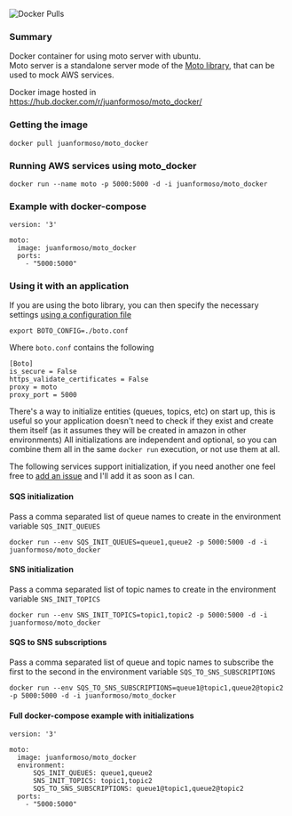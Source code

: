 ![Docker Pulls](https://img.shields.io/docker/pulls/juanformoso/moto_docker.svg)

### Summary

Docker container for using moto server with ubuntu.  
Moto server is a standalone server mode of the [Moto library](https://github.com/spulec/moto), that can be used to mock AWS services.

Docker image hosted in https://hub.docker.com/r/juanformoso/moto_docker/

### Getting the image

    docker pull juanformoso/moto_docker

### Running AWS services using moto_docker

    docker run --name moto -p 5000:5000 -d -i juanformoso/moto_docker

### Example with docker-compose

    version: '3'

    moto:
      image: juanformoso/moto_docker
      ports:
        - "5000:5000"

### Using it with an application

If you are using the boto library, you can then specify the necessary settings [using a configuration file](http://boto.cloudhackers.com/en/latest/boto_config_tut.html#boto)

    export BOTO_CONFIG=./boto.conf

Where `boto.conf` contains the following

    [Boto]
    is_secure = False
    https_validate_certificates = False
    proxy = moto
    proxy_port = 5000

There's a way to initialize entities (queues, topics, etc) on start up, this is useful so your application doesn't need to check if they exist and create them itself (as it assumes they will be created in amazon in other environments)
All initializations are independent and optional, so you can combine them all in the same `docker run` execution, or not use them at all.

The following services support initialization, if you need another one feel free to [add an issue](https://github.com/juanformoso/moto_docker/issues) and I'll add it as soon as I can.

#### SQS initialization

Pass a comma separated list of queue names to create in the environment variable `SQS_INIT_QUEUES`

    docker run --env SQS_INIT_QUEUES=queue1,queue2 -p 5000:5000 -d -i juanformoso/moto_docker

#### SNS initialization

Pass a comma separated list of topic names to create in the environment variable `SNS_INIT_TOPICS`

    docker run --env SNS_INIT_TOPICS=topic1,topic2 -p 5000:5000 -d -i juanformoso/moto_docker


#### SQS to SNS subscriptions

Pass a comma separated list of queue and topic names to subscribe the first to the second in the environment variable `SQS_TO_SNS_SUBSCRIPTIONS`

    docker run --env SQS_TO_SNS_SUBSCRIPTIONS=queue1@topic1,queue2@topic2 -p 5000:5000 -d -i juanformoso/moto_docker


#### Full docker-compose example with initializations

    version: '3'

    moto:
      image: juanformoso/moto_docker
      environment:
          SQS_INIT_QUEUES: queue1,queue2
          SNS_INIT_TOPICS: topic1,topic2
          SQS_TO_SNS_SUBSCRIPTIONS: queue1@topic1,queue2@topic2
      ports:
        - "5000:5000"
